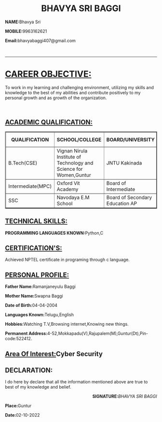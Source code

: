 <!DOCTYPE html>
<html>
<head><title>MY RESUME</title></head>
<body>
	<h1 align="center"> BHAVYA SRI BAGGI</h1>
	<p><b>NAME:</b>Bhavya Sri</p>
	<p><b>MOBILE:</b>9963162621</p>
	<p><b>Email:</b>bhavyabaggi407@gmail.com</p>
	<br><hr><h1><u>CAREER OBJECTIVE:</u></h1>
	<p>To work in my learning and challenging environment, utilizing my skills and knowledge to the best of my abilities and contribute positively to my personal growth and as growth of the organization.</p>
	<br><h2><u>ACADEMIC QUALIFICATION:</u></h2>
	<table border=2px>
		<tr>
			<th>
			QUALIFICATION</th>
			<th>SCHOOL/COLLEGE</th>
			<th>BOARD/UNIVERSITY</th>
			<th>PERCENTAGE % OR CGPA</th>
			<th>YEAR OF PASSING</th>
		</tr>
		<tr>
			<td>B.Tech(CSE)</td>
			<td> Vignan Nirula Institute of Technology and Science for Women,Guntur </td>
			<td> JNTU Kakinada</td>
			<td> 9.23/10(till date)</td>
			<td> 2025</td>
		</tr>
		<tr> 
			<td>Intermediate(MPC)</td>
			<td>Oxford Vit Academy</td>
			<td>Board of Intermediate</td>
			<td>95.8/10</td>
			<td>2021</td>
		</tr>
		<tr><td>SSC</td>
			<td>Navodaya E.M School</td>
			<td>Board of Secondary Education AP</td>
			<td>10/10</td>
			<td>2019</td>
		</tr>
	</table>
	<h2><u>TECHNICAL SKILLS:</u></h2>
	<p><b>PROGRAMMING LANGUAGES KNOWN:</b>Python,C</p>
	<h2><u>CERTIFICATION'S:</u></h2>
	<p>Achieved NPTEL certificate in programing through c language.</p>
	<h2><u>PERSONAL PROFILE:</u></h2>
	<p><b>Father Name:</b>Ramanjaneyulu Baggi</p>
	<p><b>Mother Name:</b>Swapna Baggi</p>
	<p><b>Date of Birth:</b>04-04-2004</p>
	<p><b>Languages Known:</b>Telugu,English</p>
	<p><b>Hobbies:</b>Watching T.V,Browsing internet,Knowing new things.</p>
	<p><b>Permanent Address:</b>4-52,Mokkapadu(V),Rajupalem(M),Guntur(Dt),Pin-code:522412.</p>
	<h2><p><b><u>Area Of Interest:</u></b>Cyber Security</p></h2>
		<p><h2>DECLARATION:</h2>I do here by declare that all the information mentioned above are true to best of my knowledge and belief.</p>
		<p align="right" color="purple"><b>SIGNATURE:</b><i>BHAVYA SRI BAGGI</i></p>
		<p><b>Place:</b>Guntur</p>
		<p><b>Date:</b>02-10-2022</p>
</body>
</html>
